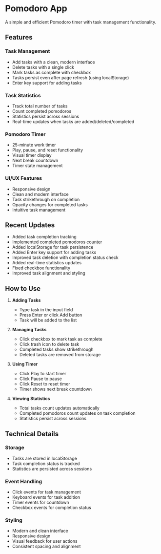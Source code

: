 # Pomodoro App

A simple and efficient Pomodoro timer with task management functionality.

## Features

### Task Management
- Add tasks with a clean, modern interface
- Delete tasks with a single click
- Mark tasks as complete with checkbox
- Tasks persist even after page refresh (using localStorage)
- Enter key support for adding tasks

### Task Statistics
- Track total number of tasks
- Count completed pomodoros
- Statistics persist across sessions
- Real-time updates when tasks are added/deleted/completed

### Pomodoro Timer
- 25-minute work timer
- Play, pause, and reset functionality
- Visual timer display
- Next break countdown
- Timer state management

### UI/UX Features
- Responsive design
- Clean and modern interface
- Task strikethrough on completion
- Opacity changes for completed tasks
- Intuitive task management

## Recent Updates
- Added task completion tracking
- Implemented completed pomodoros counter
- Added localStorage for task persistence
- Added Enter key support for adding tasks
- Improved task deletion with completion status check
- Added real-time statistics updates
- Fixed checkbox functionality
- Improved task alignment and styling

## How to Use

1. **Adding Tasks**
   - Type task in the input field
   - Press Enter or click Add button
   - Task will be added to the list

2. **Managing Tasks**
   - Click checkbox to mark task as complete
   - Click trash icon to delete task
   - Completed tasks show strikethrough
   - Deleted tasks are removed from storage

3. **Using Timer**
   - Click Play to start timer
   - Click Pause to pause
   - Click Reset to reset timer
   - Timer shows next break countdown

4. **Viewing Statistics**
   - Total tasks count updates automatically
   - Completed pomodoros count updates on task completion
   - Statistics persist across sessions

## Technical Details

### Storage
- Tasks are stored in localStorage
- Task completion status is tracked
- Statistics are persisted across sessions

### Event Handling
- Click events for task management
- Keyboard events for task addition
- Timer events for countdown
- Checkbox events for completion status

### Styling
- Modern and clean interface
- Responsive design
- Visual feedback for user actions
- Consistent spacing and alignment


